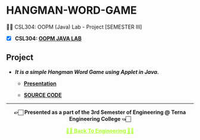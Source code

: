 # HANGMAN-WORD-GAME
 👍🏻 CSL304: OOPM (Java) Lab - Project [SEMESTER III]
 
 - [X] **CSL304: [OOPM JAVA LAB](https://github.com/Amey-Thakur/OOPM-JAVA-LAB)**


## Project

 - **_It is a simple Hangman Word Game using Applet in Java._**
 
   - **[Presentation](http://dx.doi.org/10.13140/RG.2.2.26806.22082)**
  
   - **[SOURCE CODE](http://dx.doi.org/10.13140/RG.2.2.20095.33446)**


---

<p align="center"> <b> 👉🏻 Presented as a part of the 3rd Semester of Engineering @ Terna Engineering College 👈🏻 <b> </p>
 
<p align="center"><a href='https://github.com/Amey-Thakur/ACHIEVEMENTS#engineering', style='color: greenyellow;'> ✌🏻 Back To Engineering ✌🏻</p>
